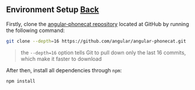 ## Environment Setup [Back](./../angular1.md)

Firstly, clone the [angular-phonecat repository](https://github.com/angular/angular-phonecat) located at GitHub by running the following command:

```bash
git clone --depth=16 https://github.com/angular/angular-phonecat.git
```

> the `--depth=16` option tells Git to pull down only the last 16 commits, which make it faster to download

After then, install all dependencies through `npm`:

```bash
npm install
```
